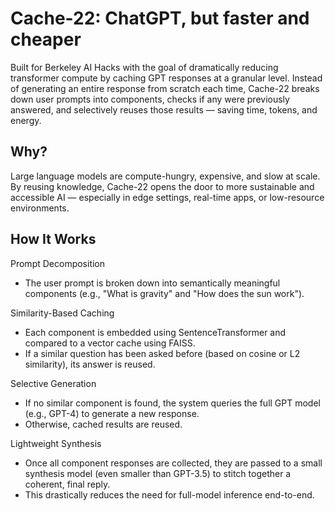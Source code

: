 # Cache-22: ChatGPT, but faster and cheaper

Built for Berkeley AI Hacks with the goal of dramatically reducing transformer compute by caching GPT responses at a granular level. Instead of generating an entire response from scratch each time, Cache-22 breaks down user prompts into components, checks if any were previously answered, and selectively reuses those results — saving time, tokens, and energy.

## Why?

Large language models are compute-hungry, expensive, and slow at scale. By reusing knowledge, Cache-22 opens the door to more sustainable and accessible AI — especially in edge settings, real-time apps, or low-resource environments.

## How It Works

Prompt Decomposition
- The user prompt is broken down into semantically meaningful components (e.g., "What is gravity" and "How does the sun work").

Similarity-Based Caching
- Each component is embedded using SentenceTransformer and compared to a vector cache using FAISS.
- If a similar question has been asked before (based on cosine or L2 similarity), its answer is reused.

Selective Generation
- If no similar component is found, the system queries the full GPT model (e.g., GPT-4) to generate a new response.
- Otherwise, cached results are reused.

Lightweight Synthesis
- Once all component responses are collected, they are passed to a small synthesis model (even smaller than GPT-3.5) to stitch together a coherent, final reply.
- This drastically reduces the need for full-model inference end-to-end.
